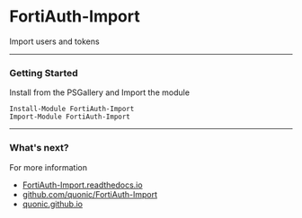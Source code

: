 # FortiAuth-Import

Import users and tokens

---

### Getting Started

Install from the PSGallery and Import the module

    Install-Module FortiAuth-Import
    Import-Module FortiAuth-Import

---

### What's next?

For more information

* [FortiAuth-Import.readthedocs.io](http://FortiAuth-Import.readthedocs.io)
* [github.com/quonic/FortiAuth-Import](https://github.com/quonic/FortiAuth-Import)
* [quonic.github.io](https://quonic.github.io)
